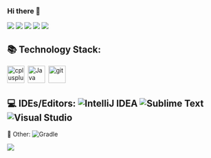 ### Hi there 👋

<!--
**MrMikki-boop/MrMikki-boop** is a ✨ _special_ ✨ repository because its `README.md` (this file) appears on your GitHub profile.

Here are some ideas to get you started:

- 🔭 I’m currently working on ...
- 🌱 I’m currently learning ...
- 👯 I’m looking to collaborate on ...
- 🤔 I’m looking for help with ...
- 💬 Ask me about ...
- 📫 How to reach me: ...
- 😄 Pronouns: ...
- ⚡ Fun fact: ...
-->

<!--```Java
val MrMikki-boop = developer {
    about {
        name    = "Maksim Lobanov"
        company = OPEN_TO_JOB_OFFERS
    }
    links {
        telegram = "@MaxKoffing"
    }
}
```-->

![](https://github-profile-summary-cards.vercel.app/api/cards/profile-details?username=MrMikki-boop&theme=monokai)
![](https://github-profile-summary-cards.vercel.app/api/cards/most-commit-language?username=MrMikki-boop&theme=monokai)
![](https://github-profile-summary-cards.vercel.app/api/cards/repos-per-language?username=MrMikki-boop&theme=monokai)
![](https://github-profile-summary-cards.vercel.app/api/cards/stats?username=MrMikki-boop&theme=monokai)
![](https://github-profile-summary-cards.vercel.app/api/cards/productive-time?username=MrMikki-boop&theme=monokai&utcOffset=3)

## 📚 Technology Stack:
<div>
  <img src="https://github.com/devicons/devicon/blob/master/icons/cplusplus/cplusplus-original.svg" title="C++" alt="cplusplus" width="40" height="40"/>&nbsp;
  <img src="https://github.com/devicons/devicon/blob/master/icons/java/java-original.svg" title="Java" alt="Java" width="40" height="40"/>&nbsp;
  <!-- <img src="https://github.com/devicons/devicon/blob/master/icons/gradle/gradle-plain.svg" title="Gradle" alt="Gradle" width="40" height="40"/>&nbsp; -->
  <img src="https://github.com/devicons/devicon/blob/master/icons/git/git-original.svg" title="git" alt="git" width="40" height="40"/>&nbsp;
</div>
<!-- ![C++](https://img.shields.io/badge/C++-%2300599C.svg?style=Flat&logo=c%2B%2B&logoColor=white) ![Java](https://img.shields.io/badge/Java-%23ED8B00.svg?style=Flat&logo=openjdk&logoColor=white) -->

<!--## 📚 Frameworks: -->

## 💻 IDEs/Editors: ![IntelliJ IDEA](https://img.shields.io/badge/IntelliJ_IDEA-%233a50c9.svg?style=Flat&logo=intellij-idea&logoColor=white) ![Sublime Text](https://img.shields.io/badge/Sublime_Text-%23575757.svg?style=Flat&logo=sublime-text&logoColor=important) ![Visual Studio](https://img.shields.io/badge/Visual%20Studio-5C2D91.svg?style=Flat&logo=visual-studio&logoColor=white)

🥅 Other: ![Gradle](https://img.shields.io/badge/Gradle-02303A.svg?style=Flat&logo=Gradle&logoColor=white)

![](https://komarev.com/ghpvc/?username=MrMikki-boop)
